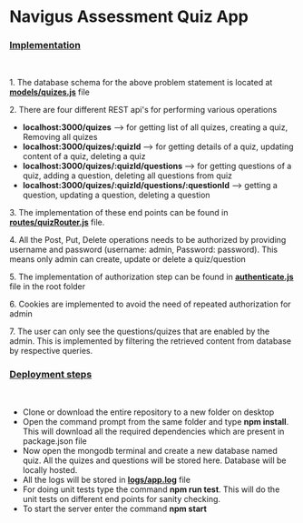 # Navigus Assessment Quiz App

<h3><u>Implementation</u></h3><br>
<p>1. The database schema for the above problem statement is located at<b><a href="models/quizes.js"> models/quizes.js</a></b> file</p>
<p>2. There are four different REST api's for performing various operations</p>
<ul>
<li> <b>localhost:3000/quizes</b>   --> for getting list of all quizes, creating a quiz, Removing all quizes </li>
<li> <b>localhost:3000/quizes/:quizId </b> --> for getting details of a quiz, updating content of a quiz, deleting a quiz </li>
<li> <b>localhost:3000/quizes/:quizId/questions </b> --> for getting questions of a quiz, adding a question, deleting all questions from quiz </li>
<li> <b>localhost:3000/quizes/:quizId/questions/:questionId</b> --> getting a question, updating a question, deleting a question </li>
</ul>
<p>3. The implementation of these end points can be found in <b><a href="routes/quizRouter.js">routes/quizRouter.js</a></b> file.</p>
<p>4. All the Post, Put, Delete operations needs to be authorized by providing username and password (username: admin, Password: password). 
This means only admin can create, update or delete a quiz/question </p>
<p>5. The implementation of authorization step can be found in <b><a href = "authenticate.js">authenticate.js</a></b> file in the root folder</p>
<p>6. Cookies are implemented to avoid the need of repeated authorization for admin</p>
<p>7. The user can only see the questions/quizes that are enabled by the admin. This is implemented by filtering the retrieved content from database by respective queries. </p>

<h3><u>Deployment steps</u></h3><br>
<ul>
<li>Clone or download the entire repository to a new folder on desktop</li>
<li>Open the command prompt from the same folder and type <b>npm install</b>. This will download all the required dependencies which are present in package.json file</li>
<li>Now open the mongodb terminal and create a new database named quiz. All the quizes and questions will be stored here. Database will be locally hosted.</li>
<li>All the logs will be stored in <b><a href = "logs/app.log"> logs/app.log</a></b> file</li>
<li>For doing unit tests type the command <b>npm run test</b>. This will do the unit tests on different end points for sanity checking.</li>
<li>To start the server enter the command <b>npm start</b></li>
</ul>
